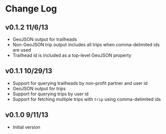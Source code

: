# Change Log

## v0.1.2 11/6/13

* GeoJSON output for trailheads
* Non-GeoJSON trip output includes all trips when comma-delimited ids are used
* Trailhead id is included as a top-level GeoJSON property

## v0.1.1 10/29/13

* Support for querying trailheads by non-profit partner and user id
* GeoJSON output for trips
* Support for querying trips by user id
* Support for fetching multiple trips with `trip` using comma-delimited ids

## v0.1.0 9/11/13

* Initial version
